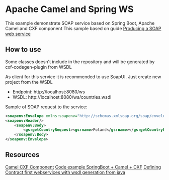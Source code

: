 # Apache Camel and Spring WS

This example demonstrate SOAP service based on Spring Boot, Apache Camel and CXF component
This sample based on guide [Producing a SOAP web service](https://spring.io/guides/gs/producing-web-service/)

## How to use
Some classes doesn't include in the repository and will be generated by cxf-codegen-plugin from WSDL  

As client for this service it is recommended to use SoapUI. Just create new project from the WSDL  
- Endpoint: http://localhost:8080/ws
- WSDL: http://localhost:8080/ws/countries.wsdl

Sample of SOAP request to the service:
```xml
<soapenv:Envelope xmlns:soapenv="http://schemas.xmlsoap.org/soap/envelope/" xmlns:gs="http://spring.io/guides/gs-producing-web-service">
<soapenv:Header/>
    <soapenv:Body>
        <gs:getCountryRequest><gs:name>Poland</gs:name></gs:getCountryRequest>
    </soapenv:Body>
</soapenv:Envelope>
```

## Resources
[Camel CXF Component](https://camel.apache.org/components/2.x/cxf-component.html)
[Code example SpringBoot + Camel + CXF](https://github.com/petenorth/camel-cxf-wsdl-first-spring-boot)
[Defining Contract first webservices with wsdl generation from java](http://cxf.apache.org/docs/defining-contract-first-webservices-with-wsdl-generation-from-java.html)